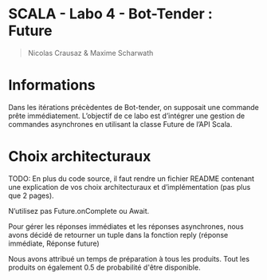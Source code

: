 # SCALA - Labo 4 - Bot-Tender : Future

> Nicolas Crausaz & Maxime Scharwath

# Informations

Dans les itérations précèdentes de Bot-tender, on supposait une commande prête immédiatement. L’objectif
de ce labo est d’intégrer une gestion de commandes asynchrones en utilisant la classe Future de
l’API Scala.

# Choix architecturaux

TODO: En plus du code source, il faut rendre un fichier README contenant une explication de vos choix
architecturaux et d’implémentation (pas plus que 2 pages).

N’utilisez pas Future.onComplete ou Await.


Pour gérer les réponses immédiates et les réponses asynchrones, nous avons décidé de retourner un tuple dans la fonction reply (réponse immédiate, Réponse future)

Nous avons attribué un temps de préparation à tous les produits. Tout les produits on également 0.5 de probabilité d'être disponible.